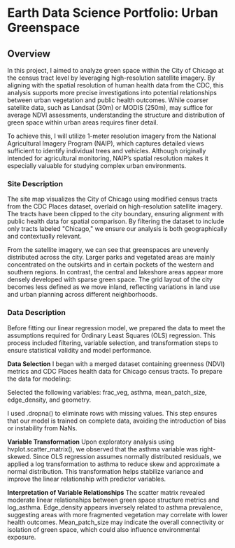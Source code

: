 # Earth Data Science Portfolio: Urban Greenspace

## Overview
In this project, I aimed to analyze green space within the City of Chicago at the census tract level by leveraging high-resolution satellite imagery. By aligning with the spatial resolution of human health data from the CDC, this analysis supports more precise investigations into potential relationships between urban vegetation and public health outcomes. While coarser satellite data, such as Landsat (30m) or MODIS (250m), may suffice for average NDVI assessments, understanding the structure and distribution of green space within urban areas requires finer detail.

To achieve this, I will utilize 1-meter resolution imagery from the National Agricultural Imagery Program (NAIP), which captures detailed views sufficient to identify individual trees and vehicles. Although originally intended for agricultural monitoring, NAIP’s spatial resolution makes it especially valuable for studying complex urban environments.

### Site Description
The site map visualizes the City of Chicago using modified census tracts from the CDC Places dataset, overlaid on high-resolution satellite imagery. The tracts have been clipped to the city boundary, ensuring alignment with public health data for spatial comparison. By filtering the dataset to include only tracts labeled "Chicago," we ensure our analysis is both geographically and contextually relevant.

From the satellite imagery, we can see that greenspaces are unevenly distributed across the city. Larger parks and vegetated areas are mainly concentrated on the outskirts and in certain pockets of the western and southern regions. In contrast, the central and lakeshore areas appear more densely developed with sparse green space. The grid layout of the city becomes less defined as we move inland, reflecting variations in land use and urban planning across different neighborhoods.

### Data Description 
Before fitting our linear regression model, we prepared the data to meet the assumptions required for Ordinary Least Squares (OLS) regression. This process included filtering, variable selection, and transformation steps to ensure statistical validity and model performance.

**Data Selection**
I began with a merged dataset containing greenness (NDVI) metrics and CDC Places health data for Chicago census tracts. To prepare the data for modeling:

Selected the following variables: frac_veg, asthma, mean_patch_size, edge_density, and geometry.

I used .dropna() to eliminate rows with missing values. This step ensures that our model is trained on complete data, avoiding the introduction of bias or instability from NaNs.

**Variable Transformation**
Upon exploratory analysis using hvplot.scatter_matrix(), we observed that the asthma variable was right-skewed. Since OLS regression assumes normally distributed residuals, we applied a log transformation to asthma to reduce skew and approximate a normal distribution. This transformation helps stabilize variance and improve the linear relationship with predictor variables. 

**Interpretation of Variable Relationships**
The scatter matrix revealed moderate linear relationships between green space structure metrics and log_asthma. Edge_density appears inversely related to asthma prevalence, suggesting areas with more fragmented vegetation may correlate with lower health outcomes. Mean_patch_size may indicate the overall connectivity or isolation of green space, which could also influence environmental exposure.

